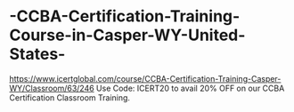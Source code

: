 # -CCBA-Certification-Training-Course-in-Casper-WY-United-States-
https://www.icertglobal.com/course/CCBA-Certification-Training-Casper-WY/Classroom/63/246               Use Code: ICERT20 to avail 20% OFF on our CCBA Certification Classroom Training.
